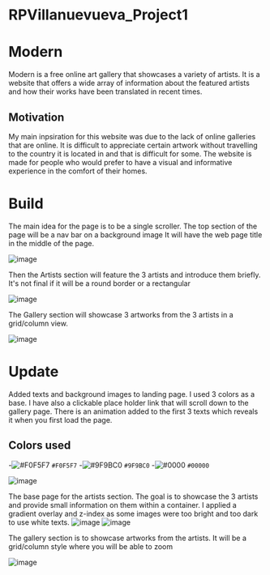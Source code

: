 # RPVillanuevueva_Project1

# Modern
Modern is a free online art gallery that showcases a variety of artists. It is a website that offers a wide array of information about the featured artists and how their works have been translated in recent times.  

## Motivation
My main inpsiration for this website was due to the lack of online galleries that are online. It is difficult to appreciate certain artwork without travelling to the country it is located in and that is difficult for some. The website is made for people who would prefer to have a visual and informative experience in the comfort of their homes. 

# Build 
The main idea for the page is to be a single scroller. The top section of the page will be a nav bar on a background image It will have the web page title in the middle of the page. 

![image](https://user-images.githubusercontent.com/91730394/143299002-0d153571-e511-4f0a-865d-bc3bfc4cc4c0.png)

Then the Artists section will feature the 3 artists and introduce them briefly. It's not final if it will be a round border or a rectangular

![image](https://user-images.githubusercontent.com/91730394/143299303-cb540a0b-6c61-49e3-9ab8-e4cb63ea07dc.png)

The Gallery section will showcase 3 artworks from the 3 artists in a grid/column view.

![image](https://user-images.githubusercontent.com/91730394/143299447-0e98d1fa-baa9-4026-acc1-4765d35ac5b6.png)

# Update
Added texts and background images to landing page. I used 3 colors as a base. I have also a clickable place holder link that will scroll down to the gallery page. There is an animation added to the first 3 texts which reveals it when you first load the page.

## Colors used
-![#F0F5F7](https://via.placeholder.com/15/F0F5F7/000000?text=+) `#F0F5F7`
-![#9F9BC0](https://via.placeholder.com/15/9F9BC0/000000?text=+) `#9F9BC0`
-![#0000](https://via.placeholder.com/15/00000/000000?text=+) `#00000`

![image](https://user-images.githubusercontent.com/91730394/143300188-00b5e021-36f4-487b-baed-2019769c21fb.png)

The base page for the artists section. The goal is to showcase the 3 artists and provide small information on them within a container. I applied a gradient overlay and z-index as some images were too bright and too dark to use white texts.
![image](https://user-images.githubusercontent.com/91730394/143301608-a6ea5979-c079-4892-89d2-410bb4caec69.png)
![image](https://user-images.githubusercontent.com/91730394/143316510-25e9d479-d3b9-49fe-9386-06443e7d6f56.png)

The gallery section is to showcase artworks from the artists. It will be a grid/column style where you will be able to zoom 


![image](https://user-images.githubusercontent.com/91730394/143316687-bddbada5-973e-4e1b-b21a-b96aad4dfe6d.png)



